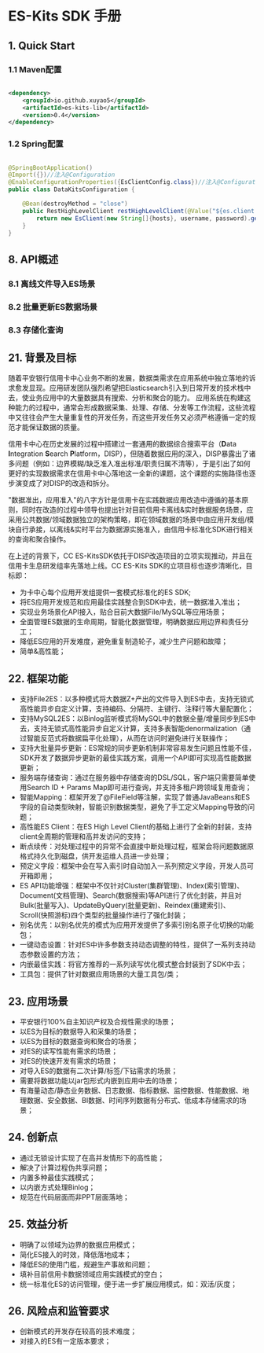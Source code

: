 # ES-Kits SDK 手册

## 1. Quick Start

### 1.1 Maven配置

```XML

<dependency>
    <groupId>io.github.xuyao5</groupId>
    <artifactId>es-kits-lib</artifactId>
    <version>0.4</version>
</dependency>

```

### 1.2 Spring配置

```Java

@SpringBootApplication()
@Import({})//注入@Configuration
@EnableConfigurationProperties({EsClientConfig.class})//注入@ConfigurationProperties
public class DataKitsConfiguration {

    @Bean(destroyMethod = "close")
    public RestHighLevelClient restHighLevelClient(@Value("${es.client.hosts}") String hosts, @Value("${es.client.username}") String username, @Value("${es.client.password}") String password) {
        return new EsClient(new String[]{hosts}, username, password).getClient();
    }
}

```

## 8. API概述

### 8.1 离线文件导入ES场景

### 8.2 批量更新ES数据场景

### 8.3 存储化查询

## 21. 背景及目标

随着平安银行信用卡中心业务不断的发展，数据类需求在应用系统中独立落地的诉求愈发显现。应用研发团队强烈希望把Elasticsearch引入到日常开发的技术栈中去，使业务应用中的大量数据具有搜索、分析和聚合的能力。 应用系统在构建这种能力的过程中，通常会形成数据采集、处理、存储、分发等工作流程，这些流程中又往往会产生大量重复性的开发任务，而这些开发任务又必须严格遵循一定的规范才能保证数据的质量。

信用卡中心在历史发展的过程中搭建过一套通用的数据综合搜索平台（**D**ata **I**ntegration **S**earch **P**latform，DISP），但随着数据应用的深入，DISP暴露出了诸多问题（例如：边界模糊/缺乏准入准出标准/职责归属不清等），于是引出了如何更好的实现数据需求在信用卡中心落地这一全新的课题，这个课题的实施路径也逐步演变成了对DISP的改造和拆分。

"数据准出，应用准入"的八字方针是信用卡在实践数据应用改造中遵循的基本原则，同时在改造的过程中领导也提出针对目前信用卡离线&实时数据服务场景，应采用公共数据/领域数据独立的架构策略，即在领域数据的场景中由应用开发组/模块自行承接，以离线&实时平台为数据源实施准入，由信用卡标准化SDK进行相关的查询和聚合操作。

在上述的背景下，CC ES-KitsSDK依托于DISP改造项目的立项实现推动，并且在信用卡生息研发组率先落地上线。CC ES-Kits SDK的立项目标也逐步清晰化，目标即：

- 为卡中心每个应用开发组提供一套模式标准化的ES SDK;
- 将ES应用开发规范和应用最佳实践整合到SDK中去，统一数据准入准出；
- 实现业务场景化API接入，贴合目前大数据File/MySQL等应用场景；
- 全面管理ES数据的生命周期，智能化数据管理，明确数据应用边界和责任分工；
- 降低ES应用的开发难度，避免重复制造轮子，减少生产问题和故障；
- 简单&高性能；

## 22. 框架功能

- 支持File2ES：以多种模式将大数据Z+产出的文件导入到ES中去，支持无锁式高性能异步自定义计算，支持编码、分隔符、主键行、注释行等大量配置化；
- 支持MySQL2ES：以Binlog监听模式将MySQL中的数据全量/增量同步到ES中去，支持无锁式高性能异步自定义计算，支持多表智能denormalization（通过智能反范式将数据扁平化处理），从而在访问时避免进行关联操作；
- 支持大批量异步更新：ES常规的同步更新机制非常容易发生问题且性能不佳，SDK开发了数据异步更新的最佳实践方案，调用一个API即可实现高性能数据更新；
- 服务端存储查询：通过在服务器中存储查询的DSL/SQL，客户端只需要简单使用Search ID + Params Map即可进行查询，并支持多租户跨领域复用查询；
- 智能Mapping：框架开发了@FileField等注解，实现了普通JavaBeans和ES字段的自动类型映射，智能识别数据类型，避免了手工定义Mapping导致的问题；
- 高性能ES Client：在ES High Level Client的基础上进行了全新的封装，支持client全周期的管理和高并发访问的支持；
- 断点续传：对处理过程中的异常不会直接中断处理过程，框架会将问题数据原格式持久化到磁盘，供开发运维人员进一步处理；
- 预定义字段：框架中会在写入索引时自动加入一系列预定义字段，开发人员可开箱即用；
- ES API功能增强：框架中不仅针对Cluster(集群管理)、Index(索引管理)、Document(文档管理)、Search(数据搜索)等API进行了优化封装，并且对Bulk(批量写入)、UpdateByQuery(批量更新)、Reindex(重建索引)、Scroll(快照游标)四个类型的批量操作进行了强化封装；
- 别名优先：以别名优先的模式为应用开发提供了多索引别名原子化切换的功能包；
- 一键动态设置：针对ES中许多参数支持动态调整的特性，提供了一系列支持动态参数设置的方法；
- 内嵌最佳实践：将官方推荐的一系列读写优化模式整合封装到了SDK中去；
- 工具包：提供了针对数据应用场景的大量工具包/类；

## 23. 应用场景

- 平安银行100%自主知识产权及合规性需求的场景；
- 以ES为目标的数据导入和采集的场景；
- 以ES为目标的数据查询和聚合的场景；
- 对ES的读写性能有需求的场景；
- 对ES的快速开发有需求的场景；
- 对导入ES的数据有二次计算/标签/下钻需求的场景；
- 需要将数据功能以jar包形式内嵌到应用中去的场景；
- 有海量动态/静态业务数据、日志数据、指标数据、监控数据、性能数据、地理数据、安全数据、BI数据、时间序列数据有分布式、低成本存储需求的场景；

## 24. 创新点

- 通过无锁设计实现了在高并发情形下的高性能；
- 解决了计算过程伪共享问题；
- 内置多种最佳实践模式；
- 以内嵌方式处理Binlog；
- 规范在代码层面而非PPT层面落地；

## 25. 效益分析

- 明确了以领域为边界的数据应用模式；
- 简化ES接入的时效，降低落地成本；
- 降低ES的使用门槛，规避生产事故和问题；
- 填补目前信用卡数据领域应用实践模式的空白；
- 统一标准化ES的访问管理，便于进一步扩展应用模式，如：双活/灰度；

## 26. 风险点和监管要求

- 创新模式的开发存在较高的技术难度；
- 对接入的ES有一定版本要求；